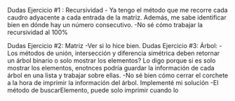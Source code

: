 Dudas Ejercicio #1 : Recursividad
        - Ya tengo el método que me recorre cada caudro adyacente a cada entrada de la matriz.
            Además, me sabe identificar bien en dónde hay un número consecutivo.
        -No sé cómo trabajar la recursividad al 100%

Dudas Ejercicio #2: Matriz
        -Ver si lo hice bien.
Dudas Ejercicio #3: Árbol:
        -Los métodos de unión, intersección y diferencia simétrica deben retornar un árbol binario o solo mostrar los elementos? 
            Lo digo porque si es solo mostrar los elementos, enotnces podría guardar la información de cada árbol en una lista
            y trabajar sobre ellas.
        -No sé bien cómo cerrar el corchete a la hora de imprimir la información del árbol. Implementé mi solución
        -El método de buscarElemento, puede solo imprimir cuando lo 